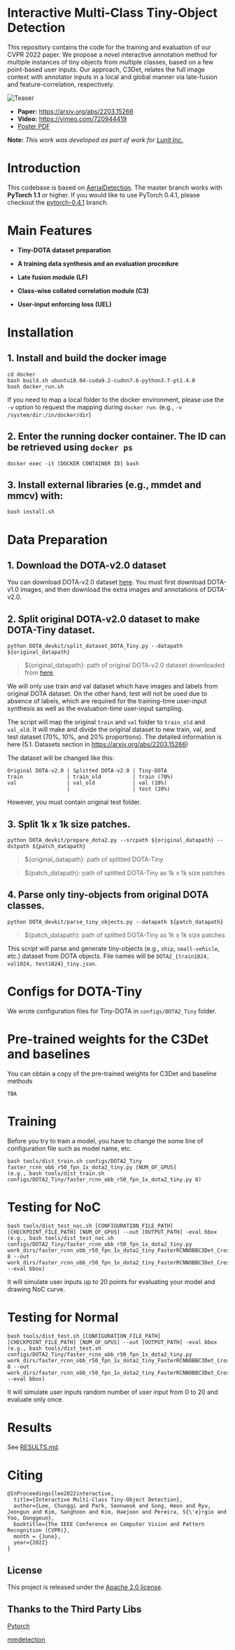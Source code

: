 # Interactive Multi-Class Tiny-Object Detection
This repository contains the code for the training and evaluation of our CVPR 2022 paper.
We propose a novel interactive annotation method for multiple instances of tiny objects from multiple classes, based on a few point-based user inputs.
Our approach, C3Det, relates the full image context with annotator inputs in a local and global manner via late-fusion and feature-correlation, respectively.

![Teaser](./images/teaser.png)


- **Paper:** https://arxiv.org/abs/2203.15266
- **Video:** https://vimeo.com/720944419
- [Poster PDF](./c3det_poster.pdf)

**Note:** *This work was developed as part of work for [Lunit Inc.](https://www.lunit.io/en)*


# Introduction
This codebase is based on [AerialDetection](https://github.com/dingjiansw101/AerialDetection).
The master branch works with **PyTorch 1.1** or higher. If you would like to use PyTorch 0.4.1,
please checkout the [pytorch-0.4.1](https://github.com/open-mmlab/mmdetection/tree/pytorch-0.4.1) branch.

# Main Features

- **Tiny-DOTA dataset preparation**


- **A training data synthesis and an evaluation procedure**


- **Late fusion module (LF)**


- **Class-wise collated correlation module (C3)**


- **User-input enforcing loss (UEL)**



# Installation
## 1. Install and build the docker image
```
cd docker
bash build.sh ubuntu18.04-cuda9.2-cudnn7.6-python3.7-pt1.4.0
bash docker_run.sh
```

If you need to map a local folder to the docker environment, please use the `-v` option to request the mapping during `docker run`. (e.g., `-v /system/dir:/in/docker/dir`)

## 2. Enter the running docker container. The ID can be retrieved using `docker ps`
```
docker exec -it [DOCKER CONTAINER ID] bash
```

## 3. Install external libraries (e.g., mmdet and mmcv) with:
```
bash install.sh
```

# Data Preparation
## 1. Download the DOTA-v2.0 dataset
You can download DOTA-v2.0 dataset [here](https://captain-whu.github.io/DOTA/dataset.html).
You must first download DOTA-v1.0 images, and then download the extra images and annotations of DOTA-v2.0.

## 2. Split original DOTA-v2.0 dataset to make DOTA-Tiny dataset.
```
python DOTA_devkit/split_dataset_DOTA_Tiny.py --datapath ${original_datapath}
```
> ${original_datapath}: path of original DOTA-v2.0 dataset downloaded from [here](https://captain-whu.github.io/DOTA/dataset.html).

We will only use train and val dataset which have images and labels from original DOTA dataset.
On the other hand, test will not be used due to absence of labels, which are required for the training-time user-input synthesis as
well as the evaluation-time user-input sampling.

The script will map the original `train` and `val` folder to `train_old` and `val_old`.
It will make and divide the original dataset to new train, val, and test dataset (70\%, 10\%, and 20\% proportions).
The detailed information is here (5.1. Datasets section in https://arxiv.org/abs/2203.15266)

The dataset will be changed like this:
```
Original DOTA-v2.0 | Splitted DOTA-v2.0 | Tiny-DOTA
train              | train_old          | train (70%)
val                | val_old            | val (10%)
                   |                    | test (20%)
```
However, you must contain original test folder.

## 3. Split 1k x 1k size patches.
```
python DOTA_devkit/prepare_dota2.py --srcpath ${original_datapath} --dstpath ${patch_datapath}
```
> ${original_datapath}: path of splitted DOTA-Tiny

> ${patch_datapath}: path of splitted DOTA-Tiny as 1k x 1k size patches

## 4. Parse only tiny-objects from original DOTA classes.
```
python DOTA_devkit/parse_tiny_objects.py --datapath ${patch_datapath}
```
> ${patch_datapath}: path of splitted DOTA-Tiny as 1k x 1k size patches

This script will parse and generate tiny-objects (e.g., `ship`, `small-vehicle`, etc.) dataset from DOTA objects.
File names will be `DOTA2_{train1024, val1024, test1024}_tiny.json`.

# Configs for DOTA-Tiny
We wrote configuration files for Tiny-DOTA in `configs/DOTA2_Tiny` folder.

# Pre-trained weights for the C3Det and baselines
You can obtain a copy of the pre-trained weights for C3Det and baseline methods
```
TBA
```

# Training
Before you try to train a model, you have to change the some line of configuration file such as model name, etc.
```
bash tools/dist_train.sh configs/DOTA2_Tiny faster_rcnn_obb_r50_fpn_1x_dota2_tiny.py [NUM_OF_GPUS]
(e.g., bash tools/dist_train.sh configs/DOTA2_Tiny/faster_rcnn_obb_r50_fpn_1x_dota2_tiny.py 8)
```

# Testing for NoC

```
bash tools/dist_test_noc.sh [CONFIGURATION_FILE_PATH] [CHECKPOINT_FILE_PATH] [NUM_OF_GPUS] --out [OUTPUT_PATH] -eval bbox
(e.g., bash tools/dist_test_noc.sh configs/DOTA2_Tiny/faster_rcnn_obb_r50_fpn_1x_dota2_tiny.py work_dirs/faster_rcnn_obb_r50_fpn_1x_dota2_tiny_FasterRCNNOBBC3Det_CrossEntropyLoss_0.01_0.0001/best.pth 8 --out work_dirs/faster_rcnn_obb_r50_fpn_1x_dota2_tiny_FasterRCNNOBBC3Det_CrossEntropyLoss_0.01_0.0001/results.pkl --eval bbox)
```
It will simulate user inputs up to 20 points for evaluating your model and drawing NoC curve.

# Testing for Normal

```
bash tools/dist_test.sh [CONFIGURATION_FILE_PATH] [CHECKPOINT_FILE_PATH] [NUM_OF_GPUS] --out [OUTPUT_PATH] -eval bbox
(e.g., bash tools/dist_test.sh configs/DOTA2_Tiny/faster_rcnn_obb_r50_fpn_1x_dota2_tiny.py work_dirs/faster_rcnn_obb_r50_fpn_1x_dota2_tiny_FasterRCNNOBBC3Det_CrossEntropyLoss_0.01_0.0001/best.pth 8 --out work_dirs/faster_rcnn_obb_r50_fpn_1x_dota2_tiny_FasterRCNNOBBC3Det_CrossEntropyLoss_0.01_0.0001/results.pkl --eval bbox)
```

It will simulate user inputs random number of user input from 0 to 20 and evaluate only once.

# Results
See [RESULTS.md](results/RESULTS.md).

# Citing

```
@InProceedings{lee2022interactive,
  title={Interactive Multi-Class Tiny-Object Detection},
  author={Lee, Chunggi and Park, Seonwook and Song, Heon and Ryu, Jeongun and Kim, Sanghoon and Kim, Haejoon and Pereira, S{\'e}rgio and Yoo, Donggeun},
  booktitle={The IEEE Conference on Computer Vision and Pattern Recognition (CVPR)},
  month = {June},
  year={2022}
}
```

## License

This project is released under the [Apache 2.0 license](LICENSE).

## Thanks to the Third Party Libs

[Pytorch](https://pytorch.org/)

[mmdetection](https://github.com/open-mmlab/mmdetection)
